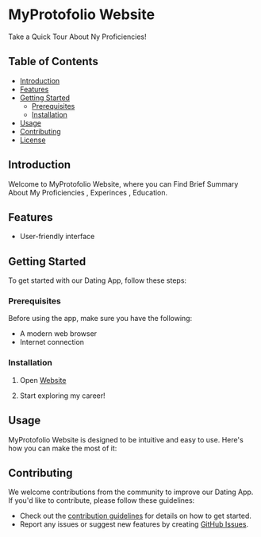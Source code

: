 
# MyProtofolio Website

Take a Quick Tour About Ny Proficiencies!

## Table of Contents

- [Introduction](#introduction)
- [Features](#features)
- [Getting Started](#getting-started)
  - [Prerequisites](#prerequisites)
  - [Installation](#installation)
- [Usage](#usage)
- [Contributing](#contributing)
- [License](#license)

## Introduction

Welcome to MyProtofolio Website, where you can Find Brief Summary About My Proficiencies , Experinces , Education.

## Features

- User-friendly interface

## Getting Started

To get started with our Dating App, follow these steps:

### Prerequisites

Before using the app, make sure you have the following:


- A modern web browser
- Internet connection

### Installation

1. Open [Website](https://habibaahmedm-002-site13.atempurl.com)

2. Start exploring my career!

## Usage

MyProtofolio Website is designed to be intuitive and easy to use. Here's how you can make the most of it:


## Contributing

We welcome contributions from the community to improve our Dating App. If you'd like to contribute, please follow these guidelines:

- Check out the [contribution guidelines](CONTRIBUTING.md) for details on how to get started.
- Report any issues or suggest new features by creating [GitHub Issues](https://github.com/ahmedmostafa-cell/DatingApp/issues).


